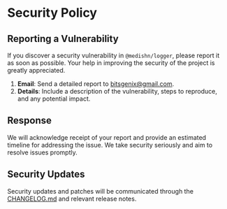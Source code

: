 # Security Policy

## Reporting a Vulnerability

If you discover a security vulnerability in `@medishn/logger`, please report it as soon as possible. Your help in improving the security of the project is greatly appreciated.

1. **Email**: Send a detailed report to [bitsgenix@gmail.com](mailto:bitsgenix@gmail.com).
2. **Details**: Include a description of the vulnerability, steps to reproduce, and any potential impact.

## Response

We will acknowledge receipt of your report and provide an estimated timeline for addressing the issue. We take security seriously and aim to resolve issues promptly.

## Security Updates

Security updates and patches will be communicated through the [CHANGELOG.md](CHANGELOG.md) and relevant release notes.
